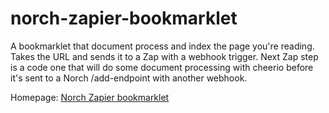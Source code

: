# norch-zapier-bookmarklet
A bookmarklet that document process and index the page you're reading. Takes the URL and sends it to a Zap with a webhook trigger. Next Zap step is a code one that will do some document processing with cheerio before it's sent to a Norch /add-endpoint with another webhook.

Homepage: [Norch Zapier bookmarklet](https://eklem.github.io/norch-zapier-bookmarklet/)
